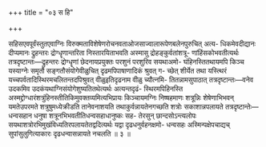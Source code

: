 +++
title = "०३ स हि"

+++

सहिसएवपूर्वंस्तुतएवाग्निः विरुक्मताविशेषेणरोचनवताओजसाज्वालारूपेणबलेनपुरुचित् अत्य- धिकमेवदीद्यानः दीप्यमानः द्रुहन्तरः द्रोग्धॄणान्तरिता निस्तारयिताभवति अस्मासु द्रोहङ्कुर्वतांशत्रू- णांहिंसकोभवतीत्यर्थः तत्रदृष्टान्तः—द्रुहन्तरः द्रोग्धॄणां छेदनायप्रयुक्तः परशुनं परशुरिव सयथाअमो- घंहिनस्तितथायमपि किञ्च यस्याग्नेः समृतौ सङ्गतौसंयोगेवीळुचित् दृढमपिपाषाणादिकं श्रुवत् ग- च्छेत् शीर्येत तथा यस्त्थिरं यच्चपर्वतादिस्थिरमचलितन्तदपिश्रुवत् वीळुइतिदृढनाम वीळु च्यौत्नमि- तितन्नामसुपाठात् तत्रदृष्टान्तः—वनेव उदकमिव उदकंयथाग्निसंयोगेशुष्यतितथेत्यर्थः अत्यन्तदृढं- स्थिरमपिहिनस्ति अस्मद्द्रोग्धारंशत्रुंहिनस्तीतिकिमुवक्तव्यमित्यभिप्रायः किञ्चायमग्निः निष्षहमाणः शत्रून्निः शेषेणाभिभवन् यमतेउपरमते शत्रुषुमध्येक्रीडति तानेवनाशयति तथाकुर्वन्नायतेनगच्छति शत्रोः सकाशान्नपलायते तत्रदृष्टान्तेः—धन्वसहान धनुषा शत्रूनभिभवतीतिधन्वसहाधानुष्कः सह- तेरसुन् छान्दसोऽन्त्यलोपः सयथाशत्रोरभिमुखंविध्यतिरपलायतेतद्वदित्यर्थः यद्वा दृढधनुर्वहनक्षमो- धन्वसहः अस्मिन्पक्षेपचाद्यच् सुपांसुलुगित्याकारः दृढधन्वासन्नायते नचलति ॥ ३ ॥